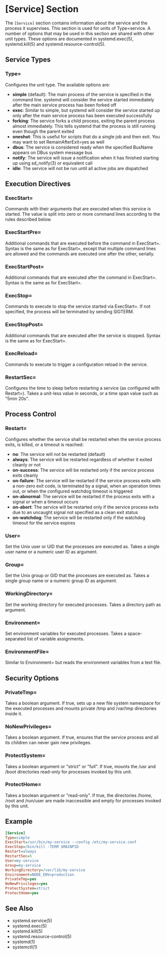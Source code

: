 # [Service] Section

The `[Service]` section contains information about the service and the process it supervises. This section is used for units of Type=service. A number of options that may be used in this section are shared with other unit types. These options are documented in systemd.exec(5), systemd.kill(5) and systemd.resource-control(5).

## Service Types

### Type=
Configures the unit type. The available options are:

- **simple** (default): The main process of the service is specified in the command line. systemd will consider the service started immediately after the main service process has been forked off
- **exec**: Similar to simple, but systemd will consider the service started up only after the main service process has been executed successfully
- **forking**: The service forks a child process, exiting the parent process almost immediately. This tells systemd that the process is still running even though the parent exited
- **oneshot**: This is useful for scripts that do a single job and then exit. You may want to set RemainAfterExit=yes as well
- **dbus**: The service is considered ready when the specified BusName appears on DBus system message bus
- **notify**: The service will issue a notification when it has finished starting up using sd_notify(3) or equivalent call
- **idle**: The service will not be run until all active jobs are dispatched

## Execution Directives

### ExecStart=
Commands with their arguments that are executed when this service is started. The value is split into zero or more command lines according to the rules described below.

### ExecStartPre=
Additional commands that are executed before the command in ExecStart=. Syntax is the same as for ExecStart=, except that multiple command lines are allowed and the commands are executed one after the other, serially.

### ExecStartPost=
Additional commands that are executed after the command in ExecStart=. Syntax is the same as for ExecStart=.

### ExecStop=
Commands to execute to stop the service started via ExecStart=. If not specified, the process will be terminated by sending SIGTERM.

### ExecStopPost=
Additional commands that are executed after the service is stopped. Syntax is the same as for ExecStart=.

### ExecReload=
Commands to execute to trigger a configuration reload in the service.

### RestartSec=
Configures the time to sleep before restarting a service (as configured with Restart=). Takes a unit-less value in seconds, or a time span value such as "5min 20s".

## Process Control

### Restart=
Configures whether the service shall be restarted when the service process exits, is killed, or a timeout is reached:

- **no**: The service will not be restarted (default)
- **always**: The service will be restarted regardless of whether it exited cleanly or not
- **on-success**: The service will be restarted only if the service process exits cleanly
- **on-failure**: The service will be restarted if the service process exits with a non-zero exit code, is terminated by a signal, when an operation times out, or when the configured watchdog timeout is triggered
- **on-abnormal**: The service will be restarted if the process exits with a signal or when a timeout occurs
- **on-abort**: The service will be restarted only if the service process exits due to an uncaught signal not specified as a clean exit status
- **on-watchdog**: The service will be restarted only if the watchdog timeout for the service expires

### User=
Set the Unix user or UID that the processes are executed as. Takes a single user name or a numeric user ID as argument.

### Group=
Set the Unix group or GID that the processes are executed as. Takes a single group name or a numeric group ID as argument.

### WorkingDirectory=
Set the working directory for executed processes. Takes a directory path as argument.

### Environment=
Set environment variables for executed processes. Takes a space-separated list of variable assignments.

### EnvironmentFile=
Similar to Environment= but reads the environment variables from a text file.

## Security Options

### PrivateTmp=
Takes a boolean argument. If true, sets up a new file system namespace for the executed processes and mounts private /tmp and /var/tmp directories inside it.

### NoNewPrivileges=
Takes a boolean argument. If true, ensures that the service process and all its children can never gain new privileges.

### ProtectSystem=
Takes a boolean argument or "strict" or "full". If true, mounts the /usr and /boot directories read-only for processes invoked by this unit.

### ProtectHome=
Takes a boolean argument or "read-only". If true, the directories /home, /root and /run/user are made inaccessible and empty for processes invoked by this unit.

## Example

```ini
[Service]
Type=simple
ExecStart=/usr/bin/my-service --config /etc/my-service.conf
ExecStop=/bin/kill -TERM $MAINPID
Restart=always
RestartSec=5
User=my-service
Group=my-service
WorkingDirectory=/var/lib/my-service
Environment=NODE_ENV=production
PrivateTmp=yes
NoNewPrivileges=yes
ProtectSystem=strict
ProtectHome=yes
```

## See Also

- systemd.service(5)
- systemd.exec(5)
- systemd.kill(5)
- systemd.resource-control(5)
- systemd(1)
- systemctl(1)